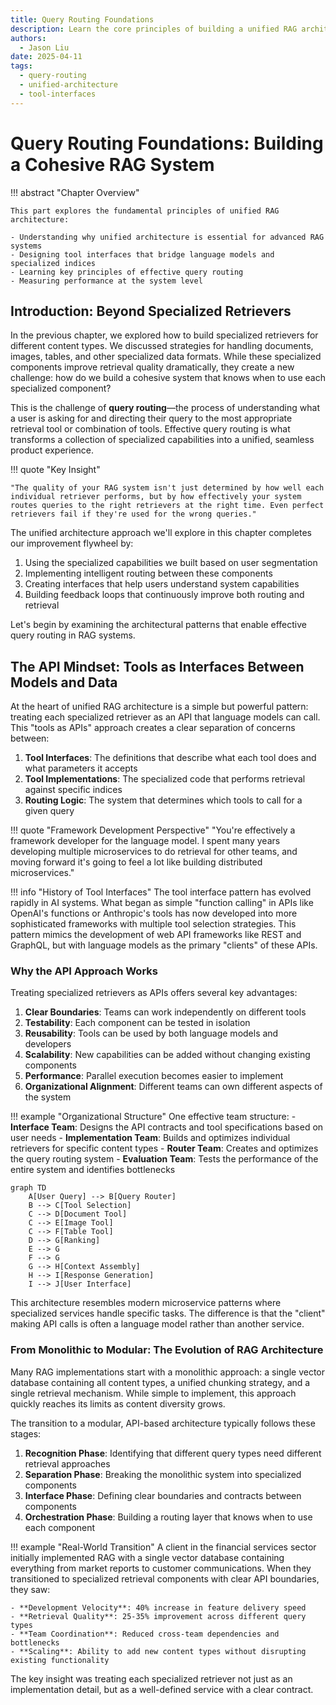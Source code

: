 ```yaml
---
title: Query Routing Foundations
description: Learn the core principles of building a unified RAG architecture with intelligent query routing
authors:
  - Jason Liu
date: 2025-04-11
tags:
  - query-routing
  - unified-architecture
  - tool-interfaces
---
```


# Query Routing Foundations: Building a Cohesive RAG System

!!! abstract "Chapter Overview"

    This part explores the fundamental principles of unified RAG architecture:

    - Understanding why unified architecture is essential for advanced RAG systems
    - Designing tool interfaces that bridge language models and specialized indices
    - Learning key principles of effective query routing
    - Measuring performance at the system level

## Introduction: Beyond Specialized Retrievers

In the previous chapter, we explored how to build specialized retrievers for different content types. We discussed strategies for handling documents, images, tables, and other specialized data formats. While these specialized components improve retrieval quality dramatically, they create a new challenge: how do we build a cohesive system that knows when to use each specialized component?

This is the challenge of **query routing**—the process of understanding what a user is asking for and directing their query to the most appropriate retrieval tool or combination of tools. Effective query routing is what transforms a collection of specialized capabilities into a unified, seamless product experience.

!!! quote "Key Insight"

    "The quality of your RAG system isn't just determined by how well each individual retriever performs, but by how effectively your system routes queries to the right retrievers at the right time. Even perfect retrievers fail if they're used for the wrong queries."

The unified architecture approach we'll explore in this chapter completes our improvement flywheel by:

1. Using the specialized capabilities we built based on user segmentation
2. Implementing intelligent routing between these components
3. Creating interfaces that help users understand system capabilities
4. Building feedback loops that continuously improve both routing and retrieval

Let's begin by examining the architectural patterns that enable effective query routing in RAG systems.

## The API Mindset: Tools as Interfaces Between Models and Data

At the heart of unified RAG architecture is a simple but powerful pattern: treating each specialized retriever as an API that language models can call. This "tools as APIs" approach creates a clear separation of concerns between:

1. **Tool Interfaces**: The definitions that describe what each tool does and what parameters it accepts
2. **Tool Implementations**: The specialized code that performs retrieval against specific indices
3. **Routing Logic**: The system that determines which tools to call for a given query

!!! quote "Framework Development Perspective"
    "You're effectively a framework developer for the language model. I spent many years developing multiple microservices to do retrieval for other teams, and moving forward it's going to feel a lot like building distributed microservices."

!!! info "History of Tool Interfaces"
    The tool interface pattern has evolved rapidly in AI systems. What began as simple "function calling" in APIs like OpenAI's functions or Anthropic's tools has now developed into more sophisticated frameworks with multiple tool selection strategies. This pattern mimics the development of web API frameworks like REST and GraphQL, but with language models as the primary "clients" of these APIs.

### Why the API Approach Works

Treating specialized retrievers as APIs offers several key advantages:

1. **Clear Boundaries**: Teams can work independently on different tools
2. **Testability**: Each component can be tested in isolation
3. **Reusability**: Tools can be used by both language models and developers
4. **Scalability**: New capabilities can be added without changing existing components
5. **Performance**: Parallel execution becomes easier to implement
6. **Organizational Alignment**: Different teams can own different aspects of the system

!!! example "Organizational Structure"
    One effective team structure:
    - **Interface Team**: Designs the API contracts and tool specifications based on user needs
    - **Implementation Team**: Builds and optimizes individual retrievers for specific content types
    - **Router Team**: Creates and optimizes the query routing system
    - **Evaluation Team**: Tests the performance of the entire system and identifies bottlenecks

```mermaid
graph TD
    A[User Query] --> B[Query Router]
    B --> C[Tool Selection]
    C --> D[Document Tool]
    C --> E[Image Tool]
    C --> F[Table Tool]
    D --> G[Ranking]
    E --> G
    F --> G
    G --> H[Context Assembly]
    H --> I[Response Generation]
    I --> J[User Interface]
```

This architecture resembles modern microservice patterns where specialized services handle specific tasks. The difference is that the "client" making API calls is often a language model rather than another service.

### From Monolithic to Modular: The Evolution of RAG Architecture

Many RAG implementations start with a monolithic approach: a single vector database containing all content types, a unified chunking strategy, and a single retrieval mechanism. While simple to implement, this approach quickly reaches its limits as content diversity grows.

The transition to a modular, API-based architecture typically follows these stages:

1. **Recognition Phase**: Identifying that different query types need different retrieval approaches
2. **Separation Phase**: Breaking the monolithic system into specialized components
3. **Interface Phase**: Defining clear boundaries and contracts between components
4. **Orchestration Phase**: Building a routing layer that knows when to use each component

!!! example "Real-World Transition"
    A client in the financial services sector initially implemented RAG with a single vector database containing everything from market reports to customer communications. When they transitioned to specialized retrieval components with clear API boundaries, they saw:
    
    - **Development Velocity**: 40% increase in feature delivery speed
    - **Retrieval Quality**: 25-35% improvement across different query types
    - **Team Coordination**: Reduced cross-team dependencies and bottlenecks
    - **Scaling**: Ability to add new content types without disrupting existing functionality

The key insight was treating each specialized retriever not just as an implementation detail, but as a well-defined service with a clear contract.